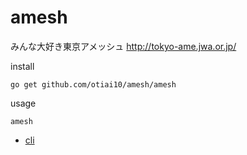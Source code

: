 amesh
==========

みんな大好き東京アメッシュ http://tokyo-ame.jwa.or.jp/

install

```
go get github.com/otiai10/amesh/amesh
```

usage

```
amesh
```

- [cli](./amesh/README.md)
